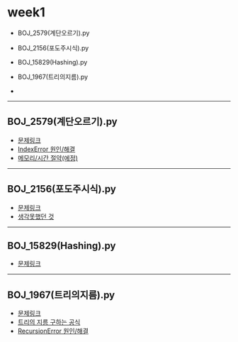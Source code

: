 # week1
+ BOJ_2579(계단오르기).py

+ BOJ_2156(포도주시식).py
  
+ BOJ_15829(Hashing).py

+ BOJ_1967(트리의지름).py
+ 
***

## BOJ_2579(계단오르기).py
+ [문제링크](https://www.acmicpc.net/problem/2579)
+ [IndexError 원인/해결](https://hyunjungc-dev.github.io/2021/04/12/2579%EB%B2%88-%EA%B3%84%EB%8B%A8-%EC%98%A4%EB%A5%B4%EA%B8%B0-IndexError-%ED%95%B4%EA%B2%B0/)
+ [메모리/시간 절약(에정)]()

***

## BOJ_2156(포도주시식).py
+ [문제링크](https://www.acmicpc.net/problem/2156)
+ [생각못했던 것](https://hyunjungc-dev.github.io/2021/04/12/2156%EB%B2%88-%ED%8F%AC%EB%8F%84%EC%A3%BC%EC%8B%9C%EC%8B%9D-%EC%83%9D%EA%B0%81%EB%AA%BB%ED%96%88%EB%8D%98-%EA%B2%83/)

***

## BOJ_15829(Hashing).py
+ [문제링크](https://www.acmicpc.net/problem/15829)

***

## BOJ_1967(트리의지름).py
+ [문제링크](https://www.acmicpc.net/problem/1967)
+ [트리의 지름 구하는 공식](https://hyunjungc-dev.github.io/2021/04/14/%ED%8A%B8%EB%A6%AC%EC%9D%98-%EC%A7%80%EB%A6%84-%EA%B5%AC%ED%95%98%EA%B8%B0/)
+ [RecursionError 원인/해결](https://hyunjungc-dev.github.io/2021/04/14/1967%EB%B2%88-%ED%8A%B8%EB%A6%AC%EC%9D%98-%EC%A7%80%EB%A6%84-RecursionError-%ED%95%B4%EA%B2%B0/)